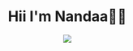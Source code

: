 <div align=center>
  <h1>Hii I'm Nandaa👋🏻</h1>
</div>
<div align=center>
  
  <img src="https://github-production-user-asset-6210df.s3.amazonaws.com/133217309/397941233-8dd5114c-a5a5-4101-8371-6c61143eda1f.gif?X-Amz-Algorithm=AWS4-HMAC-SHA256&X-Amz-Credential=AKIAVCODYLSA53PQK4ZA%2F20241221%2Fus-east-1%2Fs3%2Faws4_request&X-Amz-Date=20241221T172058Z&X-Amz-Expires=300&X-Amz-Signature=da06206764a7b0e0fd5337b5c54113a2b3d1a8134a017953f27e4ed5e955b49f&X-Amz-SignedHeaders=host">
</div>
